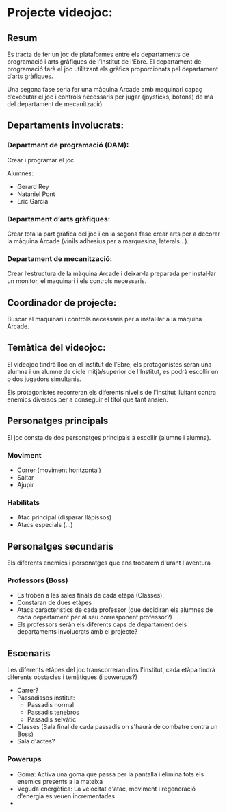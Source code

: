 # Projecte videojoc:

## Resum
Es tracta de fer un joc de plataformes entre els departaments de programació i arts gràfiques de l’Institut de l’Ebre. El departament de programació farà el joc utilitzant els gràfics proporcionats pel departament d’arts gràfiques. 

Una segona fase seria fer una màquina Arcade amb maquinari capaç d’executar el joc i controls necessaris per jugar (joysticks, botons) de mà del departament de mecanització.

## Departaments involucrats:

### Departmant de programació (DAM): 
Crear i programar el joc.

Alumnes:
- Gerard Rey
- Nataniel Pont 
- Eric Garcia

### Departament d’arts gràfiques:
Crear tota la part gràfica del joc i en la segona fase crear arts per a decorar la màquina Arcade (vinils adhesius per a marquesina, laterals...). 

### Departament de mecanització:
Crear l’estructura de la màquina Arcade i deixar-la preparada per instal·lar un monitor, el maquinari i els controls necessaris.

## Coordinador de projecte:
Buscar el maquinari i controls necessaris per a instal·lar a la màquina Arcade.

## Temàtica del videojoc: 

El videojoc tindrà lloc en el Institut de l’Ebre, els protagonistes seran una alumna i un alumne de cicle mitjà/superior de l'Institut, es podrà escollir un o dos jugadors simultanis.

Els protagonistes recorreran els diferents nivells de l'institut lluitant contra enemics diversos per a conseguir el títol que tant ansien.

## Personatges principals

El joc consta de dos personatges principals a escollir (alumne i alumna).

### Moviment

- Correr (moviment horitzontal)
- Saltar
- Ajupir

### Habilitats

- Atac principal (disparar llàpissos)
- Atacs especials (...)

## Personatges secundaris

Els diferents enemics i personatges que ens trobarem d'urant l'aventura

### Professors (Boss)

- Es troben a les sales finals de cada etàpa (Classes).
- Constaran de dues etàpes
- Atacs caracteristics de cada professor (que decidiran els alumnes de cada departament per al seu corresponent professor?)
- Els professors seràn els diferents caps de departament dels departaments involucrats amb el projecte?


## Escenaris

Les diferents etàpes del joc transcorreran dins l'institut, cada etàpa tindrà diferents obstacles i temàtiques (i powerups?)

- Carrer?
- Passadissos institut:
    - Passadis normal
    - Passadis tenebros
    - Passadis selvàtic
- Classes (Sala final de cada passadis on s'haurà de combatre contra un Boss)
- Sala d'actes?

### Powerups

- Goma: Activa una goma que passa per la pantalla i elimina tots els enemics presents a la mateixa
- Veguda energètica: La velocitat d'atac, moviment i regeneració d'energia es veuen incrementades
- 